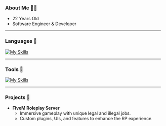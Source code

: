 ### About Me 🙋‍♂️

- 22 Years Old
- Software Engineer & Developer

---

### Languages 🧩

[![My Skills](https://skillicons.dev/icons?i=html,css,c,javascript,typescript,lua,python,mysql&theme=light)](https://skillicons.dev)

---

### Tools 🔧

[![My Skills](https://skillicons.dev/icons?i=windows,linux,vscode,visualstudio,git,figma&theme=light)](https://skillicons.dev)

---

### Projects 📁

- **FiveM Roleplay Server**
  - Immersive gameplay with unique legal and illegal jobs.
  - Custom plugins, UIs, and features to enhance the RP experience.
